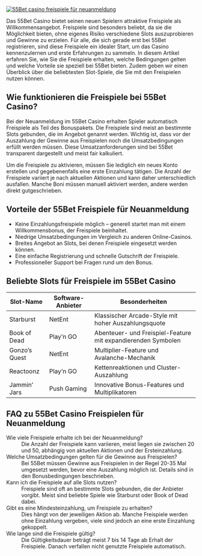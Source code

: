 [![55Bet casino freispiele für neuanmeldung](https://123-caf.pages.dev/gitsignup.png)](https://vrmoo.ru/Bt82HjjY)

<p>Das 55Bet Casino bietet seinen neuen Spielern attraktive Freispiele als Willkommensangebot. Freispiele sind besonders beliebt, da sie die Möglichkeit bieten, ohne eigenes Risiko verschiedene Slots auszuprobieren und Gewinne zu erzielen. Für alle, die sich gerade erst bei 55Bet registrieren, sind diese Freispiele ein idealer Start, um das Casino kennenzulernen und erste Erfahrungen zu sammeln. In diesem Artikel erfahren Sie, wie Sie die Freispiele erhalten, welche Bedingungen gelten und welche Vorteile sie speziell bei 55Bet bieten. Zudem geben wir einen Überblick über die beliebtesten Slot-Spiele, die Sie mit den Freispielen nutzen können.</p>  <h2>Wie funktionieren die Freispiele bei 55Bet Casino?</h2> <p>Bei der Neuanmeldung im 55Bet Casino erhalten Spieler automatisch Freispiele als Teil des Bonuspakets. Die Freispiele sind meist an bestimmte Slots gebunden, die im Angebot genannt werden. Wichtig ist, dass vor der Auszahlung der Gewinne aus Freispielen noch die Umsatzbedingungen erfüllt werden müssen. Diese Umsatzanforderungen sind bei 55Bet transparent dargestellt und meist fair kalkuliert.</p> <p>Um die Freispiele zu aktivieren, müssen Sie lediglich ein neues Konto erstellen und gegebenenfalls eine erste Einzahlung tätigen. Die Anzahl der Freispiele variiert je nach aktuellen Aktionen und kann daher unterschiedlich ausfallen. Manche Boni müssen manuell aktiviert werden, andere werden direkt gutgeschrieben.</p>  <h2>Vorteile der 55Bet Freispiele für Neuanmeldung</h2> <ul>   <li>Keine Einzahlungsfreispiele möglich – generell startet man mit einem Willkommensbonus, der Freispiele beinhaltet.</li>   <li>Niedrige Umsatzbedingungen im Vergleich zu anderen Online-Casinos.</li>   <li>Breites Angebot an Slots, bei denen Freispiele eingesetzt werden können.</li>   <li>Eine einfache Registrierung und schnelle Gutschrift der Freispiele.</li>   <li>Professioneller Support bei Fragen rund um den Bonus.</li> </ul>  <h2>Beliebte Slots für Freispiele im 55Bet Casino</h2> <table>   <thead>     <tr>       <th>Slot-Name</th>       <th>Software-Anbieter</th>       <th>Besonderheiten</th>     </tr>   </thead>   <tbody>     <tr>       <td>Starburst</td>       <td>NetEnt</td>       <td>Klassischer Arcade-Style mit hoher Auszahlungsquote</td>     </tr>     <tr>       <td>Book of Dead</td>       <td>Play’n GO</td>       <td>Abenteuer- und Freispiel-Feature mit expandierenden Symbolen</td>     </tr>     <tr>       <td>Gonzo’s Quest</td>       <td>NetEnt</td>       <td>Multiplier-Feature und Avalanche-Mechanik</td>     </tr>     <tr>       <td>Reactoonz</td>       <td>Play’n GO</td>       <td>Kettenreaktionen und Cluster-Auszahlung</td>     </tr>     <tr>       <td>Jammin’ Jars</td>       <td>Push Gaming</td>       <td>Innovative Bonus-Features und Multiplikatoren</td>     </tr>   </tbody> </table>  <h2>FAQ zu 55Bet Casino Freispielen für Neuanmeldung</h2> <dl>   <dt>Wie viele Freispiele erhalte ich bei der Neuanmeldung?</dt>   <dd>Die Anzahl der Freispiele kann variieren, meist liegen sie zwischen 20 und 50, abhängig von aktuellen Aktionen und der Ersteinzahlung.</dd>    <dt>Welche Umsatzbedingungen gelten für die Gewinne aus Freispielen?</dt>   <dd>Bei 55Bet müssen Gewinne aus Freispielen in der Regel 20-35 Mal umgesetzt werden, bevor eine Auszahlung möglich ist. Details sind in den Bonusbedingungen beschrieben.</dd>    <dt>Kann ich die Freispiele auf alle Slots nutzen?</dt>   <dd>Freispiele sind oft an bestimmte Slots gebunden, die der Anbieter vorgibt. Meist sind beliebte Spiele wie Starburst oder Book of Dead dabei.</dd>    <dt>Gibt es eine Mindesteinzahlung, um Freispiele zu erhalten?</dt>   <dd>Dies hängt von der jeweiligen Aktion ab. Manche Freispiele werden ohne Einzahlung vergeben, viele sind jedoch an eine erste Einzahlung gekoppelt.</dd>    <dt>Wie lange sind die Freispiele gültig?</dt>   <dd>Die Gültigkeitsdauer beträgt meist 7 bis 14 Tage ab Erhalt der Freispiele. Danach verfallen nicht genutzte Freispiele automatisch.</dd> </dl>